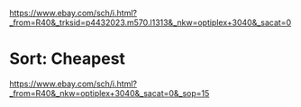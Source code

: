 https://www.ebay.com/sch/i.html?_from=R40&_trksid=p4432023.m570.l1313&_nkw=optiplex+3040&_sacat=0

# Sort: Cheapest
https://www.ebay.com/sch/i.html?_from=R40&_nkw=optiplex+3040&_sacat=0&_sop=15
